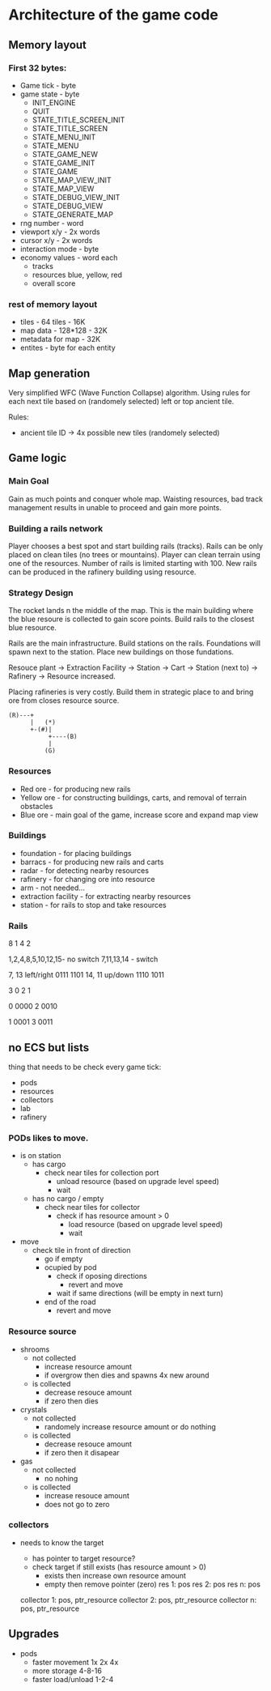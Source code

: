 # Architecture of the game code

## Memory layout

### First 32 bytes:

- Game tick - byte
- game state - byte
  - INIT_ENGINE
  - QUIT
  - STATE_TITLE_SCREEN_INIT
  - STATE_TITLE_SCREEN
  - STATE_MENU_INIT
  - STATE_MENU
  - STATE_GAME_NEW
  - STATE_GAME_INIT
  - STATE_GAME
  - STATE_MAP_VIEW_INIT
  - STATE_MAP_VIEW
  - STATE_DEBUG_VIEW_INIT
  - STATE_DEBUG_VIEW
  - STATE_GENERATE_MAP
- rng number - word
- viewport x/y - 2x words
- cursor x/y - 2x words
- interaction mode - byte
- economy values - word each
  - tracks
  - resources blue, yellow, red
  - overall score

### rest of memory layout

- tiles - 64 tiles - 16K
- map data - 128*128 - 32K
- metadata for map - 32K
- entites - byte for each entity

## Map generation

Very simplified WFC (Wave Function Collapse) algorithm. Using rules for each next tile based on (randomely selected) left or top ancient tile.

Rules:
 - ancient tile ID -> 4x possible new tiles (randomely selected)

## Game logic

### Main Goal

Gain as much points and conquer whole map. Waisting resources, bad track management results in unable to proceed and gain more points.

### Building a rails network

Player chooses a best spot and start building rails (tracks). Rails can be only placed on clean tiles (no trees or mountains). Player can clean terrain using one of the resources. Number of rails is limited starting with 100. New rails can be produced in the rafinery building using resource.

### Strategy Design

The rocket lands n the middle of the map. This is the main building where the blue resoure is collected to gain score points. Build rails to the closest blue resource.

Rails are the main infrastructure. Build stations on the rails. Foundations will spawn next to the station. Place new buildings on those fundations.

Resouce plant -> Extraction Facility -> Station -> Cart -> Station (next to) -> Rafinery -> Resource increased.

Placing rafineries is very costly. Build them in strategic place to and bring ore from closes resource source.

    (R)---+
          |   (*)
          +-(#)|
               +----(B)
               |
              (G)

### Resources

- Red ore - for producing new rails
- Yellow ore - for constructing buildings, carts, and removal of terrain obstacles
- Blue ore - main goal of the game, increase score and expand map view

### Buildings

- foundation - for placing buildings
- barracs - for producing new rails and carts
- radar - for detecting nearby resources
- rafinery - for changing ore into resource
- arm - not needed...
- extraction facility - for extracting nearby resources
- station - for rails to stop and take resources


### Rails
  8
1   4
  2

1,2,4,8,5,10,12,15- no switch
7,11,13,14 - switch

7, 13 left/right     0111 1101
14, 11 up/down 1110 1011

  3
0   2
  1


0 0000
2 0010

1 0001
3 0011

## no ECS but lists

thing that needs to be check every game tick:
- pods
- resources
- collectors
- lab
- rafinery

### PODs likes to move.
- is on station
  - has cargo
    - check near tiles for collection port
      - unload resource (based on upgrade level speed)
      - wait
  - has no cargo / empty
    - check near tiles for collector
      - check if has resource amount > 0
        - load resource (based on upgrade level speed)
        - wait
- move
  - check tile in front of direction
    - go if empty
    - ocupied by pod
      - check if oposing directions
        - revert and move
      - wait if same directions (will be empty in next turn)
    - end of the road
      - revert and move

### Resource source
- shrooms
  - not collected
    - increase resource amount
    - if overgrow then dies and spawns 4x new around
  - is collected
    - decrease resouce amount
    - if zero then dies
- crystals
  - not collected
    - randomely increase resource amount or do nothing
  - is collected
    - decrease resouce amount
    - if zero then it disapear
- gas
  - not collected
    - no nohing
  - is collected
    - increase resouce amount
    - does not go to zero

### collectors
- needs to know the target
  - has pointer to target resource?
  - check target if still exists (has resource amount > 0)
    - exists then increase own resource amount
    - empty then remove pointer (zero)
  res 1: pos
  res 2: pos
  res n: pos

  collector 1: pos, ptr_resource
  collector 2: pos, ptr_resource
  collector n: pos, ptr_resource


## Upgrades
  - pods
    - faster movement 1x 2x 4x
    - more storage 4-8-16
    - faster load/unload 1-2-4
